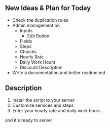 ## New Ideas & Plan for Today

* Check the duplication rules
* Admin management on
	* Inputs
		* Edit Button
	* Fields
	* Steps
	* Choices
	* Hourly Rate
	* Daily Work Hours
	* Discount Description
* Write a documentation and better readme.md


## Description

1. Install the script to your server
2. Customize services and steps
3. Enter your hourly rate and daily work hours

and it's ready to serve!